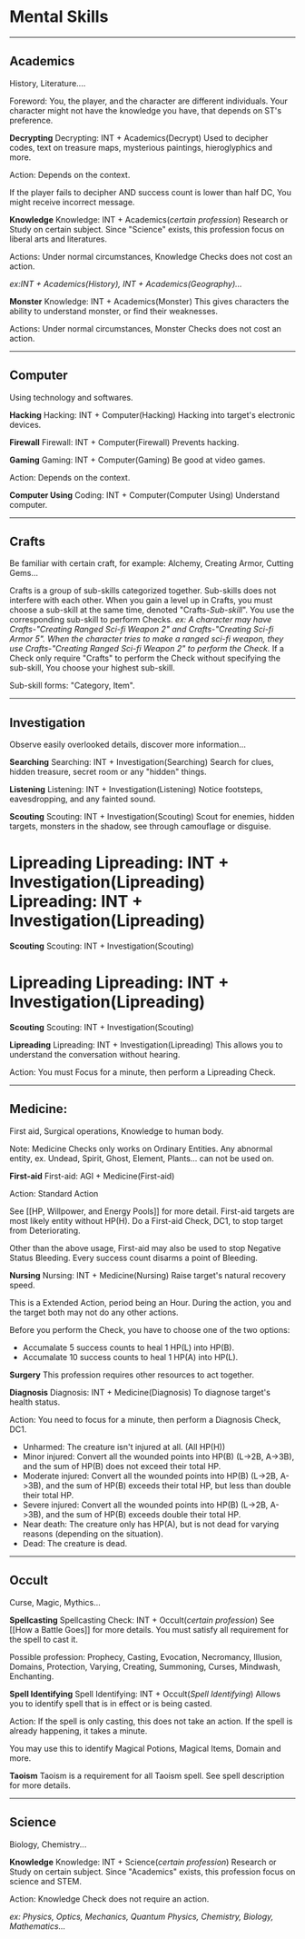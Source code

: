 # Mental Skills
---

## Academics
History, Literature....

Foreword: You, the player, and the character are different individuals. Your character might not have the knowledge you have, that depends on ST's preference.


**Decrypting**
Decrypting: INT + Academics(Decrypt)
Used to decipher codes, text on treasure maps, mysterious paintings, hieroglyphics and more.

Action: Depends on the context.

If the player fails to decipher AND success count is lower than half DC, You might receive incorrect message.


**Knowledge**
Knowledge: INT + Academics(*certain profession*)
Research or Study on certain subject. Since "Science" exists, this profession focus on liberal arts and literatures.

Actions: Under normal circumstances, Knowledge Checks does not cost an action.

*ex:INT + Academics(History), INT + Academics(Geography)...*

**Monster**
Knowledge: INT + Academics(Monster)
This gives characters the ability to understand monster, or find their weaknesses.

Actions: Under normal circumstances, Monster Checks does not cost an action.

---

## Computer
Using technology and softwares.

**Hacking**
Hacking: INT + Computer(Hacking)
Hacking into target's electronic devices.

**Firewall**
Firewall: INT + Computer(Firewall)
Prevents hacking.

**Gaming**
Gaming: INT + Computer(Gaming)
Be good at video games.

Action: Depends on the context.

**Computer Using**
Coding: INT + Computer(Computer Using)
Understand computer.


---

## Crafts
Be familiar with certain craft, for example: Alchemy, Creating Armor, Cutting Gems...

Crafts is a group of sub-skills categorized together. Sub-skills does not interfere with each other.
When you gain a level up in Crafts, you must choose a sub-skill at the same time, denoted "Crafts-*Sub-skill*". You use the corresponding sub-skill to perform Checks.
*ex: A character may have Crafts-"Creating Ranged Sci-fi Weapon 2" and Crafts-"Creating Sci-fi Armor 5". When the character tries to make a ranged sci-fi weapon, they use Crafts-"Creating Ranged Sci-fi Weapon 2" to perform the Check.*
If a Check only require "Crafts" to perform the Check without specifying the sub-skill, You choose your highest sub-skill.  

Sub-skill forms: "Category, Item".

---

## Investigation
Observe easily overlooked details, discover more information...

**Searching**
Searching: INT + Investigation(Searching)
Search for clues, hidden treasure, secret room or any "hidden" things.

**Listening**
Listening: INT + Investigation(Listening)
Notice footsteps, eavesdropping, and any fainted sound.

**Scouting**
Scouting: INT + Investigation(Scouting)
Scout for enemies, hidden targets, monsters in the shadow, see through camouflage or disguise.

**Lipreading**
Lipreading: INT + Investigation(Lipreading)
Lipreading: INT + Investigation(Lipreading)
=======

**Scouting**
Scouting: INT + Investigation(Scouting)

**Lipreading**
Lipreading: INT + Investigation(Lipreading)
=======

**Scouting**
Scouting: INT + Investigation(Scouting)

**Lipreading**
Lipreading: INT + Investigation(Lipreading)
This allows you to understand the conversation without hearing.

Action: You must Focus for a minute, then perform a Lipreading Check.

---

## Medicine:
First aid, Surgical operations, Knowledge to human body.

Note: Medicine Checks only works on Ordinary Entities. Any abnormal entity, ex. Undead, Spirit, Ghost, Element, Plants... can not be used on.


**First-aid**
First-aid: AGI + Medicine(First-aid)

Action: Standard Action

See [[HP, Willpower, and Energy Pools]] for more detail. First-aid targets are most likely entity without HP(H). Do a First-aid Check, DC1, to stop target from Deteriorating.

Other than the above usage, First-aid may also be used to stop Negative Status Bleeding. Every success count disarms a point of Bleeding.

**Nursing**
Nursing: INT + Medicine(Nursing)
Raise target's natural recovery speed.

This is a Extended Action, period being an Hour. During the action, you and the target both may not do any other actions.

Before you perform the Check, you have to choose one of the two options:
- Accumalate 5 success counts to heal 1 HP(L) into HP(B).
- Accumalate 10 success counts to heal 1 HP(A) into HP(L).

**Surgery**
This profession requires other resources to act together.


**Diagnosis**
Diagnosis: INT + Medicine(Diagnosis)
To diagnose target's health status.

Action: You need to focus for a minute, then perform a Diagnosis Check, DC1.

- Unharmed: The creature isn't injured at all. (All HP(H))
- Minor injured: Convert all the wounded points into HP(B) (L->2B, A->3B), and the sum of HP(B) does not exceed their total HP.
- Moderate injured: Convert all the wounded points into HP(B) (L->2B, A->3B), and the sum of HP(B) exceeds their total HP, but less than double their total HP.
- Severe injured: Convert all the wounded points into HP(B) (L->2B, A->3B), and the sum of HP(B) exceeds double their total HP.
- Near death: The creature only has HP(A), but is not dead for varying reasons (depending on the situation).
- Dead: The creature is dead.



---

## Occult
Curse, Magic, Mythics...

**Spellcasting**
Spellcasting Check: INT + Occult(*certain profession*)
See [[How a Battle Goes]] for more details.
You must satisfy all requirement for the spell to cast it.

Possible profession: Prophecy, Casting, Evocation, Necromancy, Illusion, Domains, Protection, Varying, Creating, Summoning, Curses, Mindwash, Enchanting.

**Spell Identifying**
Spell Identifying: INT + Occult(*Spell Identifying*)
Allows you to identify spell that is in effect or is being casted.

Action: If the spell is only casting, this does not take an action. If the spell is already happening, it takes a minute.

You may use this to identify Magical Potions, Magical Items, Domain and more. 

**Taoism**
Taoism is a requirement for all Taoism spell.
See spell description for more details.

---

## Science
Biology, Chemistry...

**Knowledge**
Knowledge: INT + Science(*certain profession*)
Research or Study on certain subject. Since "Academics" exists, this profession focus on science and STEM.

Action: Knowledge Check does not require an action.

*ex: Physics, Optics, Mechanics, Quantum Physics, Chemistry, Biology, Mathematics...*

